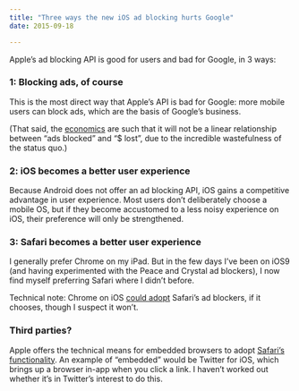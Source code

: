 ```yaml
---
title: "Three ways the new iOS ad blocking hurts Google"
date: 2015-09-18

---
```


Apple’s ad blocking API is good for users and bad for Google, in 3 ways:

### 1: Blocking ads, of course

This is the most direct way that Apple’s API is bad for Google: more mobile users can block ads, which are the basis of Google’s business.

(That said, the [economics](https://medium.com/@clipperhouse/three-outcomes-of-the-adpocalypse-7428b49c4c28#941f) are such that it will not be a linear relationship between “ads blocked” and “$ lost”, due to the incredible wastefulness of the status quo.)

### 2: iOS becomes a better user experience

Because Android does not offer an ad blocking API, iOS gains a competitive advantage in user experience. Most users don’t deliberately choose a mobile OS, but if they become accustomed to a less noisy experience on iOS, their preference will only be strengthened.

### 3: Safari becomes a better user experience

I generally prefer Chrome on my iPad. But in the few days I’ve been on iOS9 (and having experimented with the Peace and Crystal ad blockers), I now find myself preferring Safari where I didn’t before.

Technical note: Chrome on iOS [could adopt](https://www.macstories.net/stories/ios-9-and-safari-view-controller-the-future-of-web-views/) Safari’s ad blockers, if it chooses, though I suspect it won’t.

### Third parties?

Apple offers the technical means for embedded browsers to adopt [Safari’s functionality](https://www.macstories.net/stories/ios-9-and-safari-view-controller-the-future-of-web-views/). An example of “embedded” would be Twitter for iOS, which brings up a browser in-app when you click a link. I haven’t worked out whether it’s in Twitter’s interest to do this.
